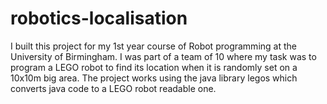 # robotics-localisation
I built this project for my 1st year course of Robot programming at the University of Birmingham. I was part of a team of 10 where my task was to program a LEGO robot to find its location when it is randomly set on a 10x10m big area. The project works using the java library legos which converts java code to a LEGO robot readable one.
